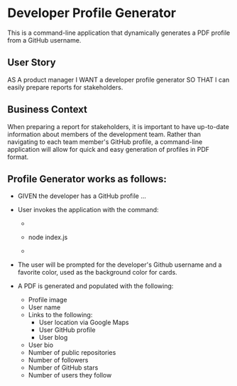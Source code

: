 # Developer Profile Generator

This is a command-line application that dynamically generates a PDF profile from a GitHub username. 

## User Story

AS A product manager
I WANT a developer profile generator
SO THAT I can easily prepare reports for stakeholders.

## Business Context

When preparing a report for stakeholders, it is important to have up-to-date information about members of the development team. Rather than navigating to each team member's GitHub profile, a command-line application will allow for quick and easy generation of profiles in PDF format.

## Profile Generator works as follows:

* GIVEN the developer has a GitHub profile ...

* User invokes the application with the command: 

  * ```sh
  * node index.js
  * ```

* The user will be prompted for the developer's Github username and a favorite color, used as the background color for cards.

* A PDF is generated and populated with the following:

  - Profile image 
  - User name
  - Links to the following:
    - User location via Google Maps
    - User GitHub profile
    - User blog
  - User bio
  - Number of public repositories
  - Number of followers
  - Number of GitHub stars
  - Number of users they follow

<!-- * Refer to GIF below for an app demo.

 insert GIF demonstrating the app functionality -->

<!-- * Example of GitHUb profile as a PDF

 insert PDF of GitHub profile -->

<!-- * Try it our at: https://fguzmanrs.github.io/9-profileGenerator/ -->

<!-- ## Future version to include: 

  a working app :/ -->
